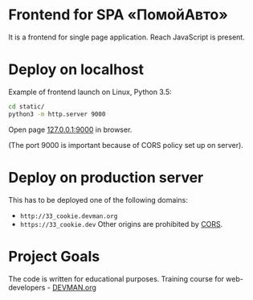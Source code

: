 # Frontend for SPA «ПомойАвто»

It is a frontend for single page application. Reach JavaScript is present.

# Deploy on localhost

Example of frontend launch on Linux, Python 3.5:

```bash
cd static/
python3 -m http.server 9000
```

Open page [127.0.0.1:9000](http://127.0.0.1:9000) in browser.

(The port 9000 is important because of CORS policy set up on server).

# Deploy on production server

This has to be deployed one of the following domains:
- `http://33_cookie.devman.org`
- `https://33_cookie.dev`
Other origins are prohibited by [CORS](https://developer.mozilla.org/en-US/docs/Web/HTTP/Access_control_CORS).

# Project Goals

The code is written for educational purposes. Training course for web-developers - [DEVMAN.org](https://devman.org)
